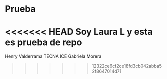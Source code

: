 # Prueba
<<<<<<< HEAD
Soy Laura L y esta es prueba de repo 
=======
Henry Valderrama
TECNA ICE
Gabriela Morera
>>>>>>> 12322ce6cf2ce18fd3cb042abba52f8647014d71
